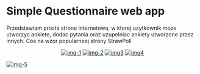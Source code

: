 # Simple Questionnaire web app

Przedstawiam prosta strone internetowa, w ktorej uzytkownik moze utworzyc ankiete, dodac pytania oraz uzupelniac ankiety utworzone przez innych. Cos na wzor popularneej strony StrawPoll

<p align="center">
<a href="https://ibb.co/mJkx544"><img src="https://i.ibb.co/mJkx544/img-1.png" alt="img-1" border="0"></a>
<a href="https://ibb.co/BsKKFxy"><img src="https://i.ibb.co/BsKKFxy/img-2.png" alt="img-2" border="0"></a>
<a href="https://ibb.co/k9qtDGg"><img src="https://i.ibb.co/k9qtDGg/img3.png" alt="img3" border="0"></a>
<a href="https://ibb.co/bmv2Wqs"><img src="https://i.ibb.co/bmv2Wqs/img4.png" alt="img4" border="0"></a>

<a href="https://ibb.co/YRKSCTq"><img src="https://i.ibb.co/YRKSCTq/img-5.png" alt="img-5" border="0"></a>
</p>


